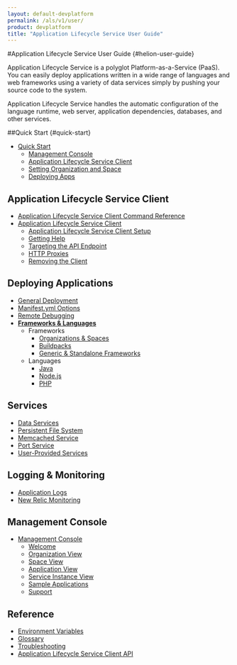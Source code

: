 ```yaml
---
layout: default-devplatform
permalink: /als/v1/user/
product: devplatform
title: "Application Lifecycle Service User Guide"
---
```

<!--PUBLISHED-->

#Application Lifecycle Service User Guide {#helion-user-guide}

Application Lifecycle Service is a polyglot Platform-as-a-Service (PaaS). You can easily
deploy applications written in a wide range of languages and web
frameworks using a variety of data services simply by pushing your
source code to the system.

Application Lifecycle Service handles the automatic configuration of the language runtime,
web server, application dependencies, databases, and other services.

##Quick Start {#quick-start}

-   [Quick Start](/als/v1/user/quick-start/)
    -   [Management Console](/als/v1/user/quick-start/#management-console)
    -   [Application Lifecycle Service Client](/als/v1/user/quick-start/#helion-client)
    -   [Setting Organization and
        Space](/als/v1/user/quick-start/#setting-organization-and-space)
    -   [Deploying Apps](/als/v1/user/quick-start/#deploying-apps)

Application Lifecycle Service Client[](#helion-client "Permalink to this headline")
-----------------------------------------------------------------
-   [Application Lifecycle Service Client Command Reference](/als/v1/user/reference/client-ref/)
-   [Application Lifecycle Service Client](/als/v1/user/client/)
    -   [Application Lifecycle Service Client Setup](/als/v1/user/client/#helion-client-setup)
    -   [Getting Help](/als/v1/user/client/#getting-help)
    -   [Targeting the API
        Endpoint](/als/v1/user/client/#targeting-the-api-endpoint)
    -   [HTTP Proxies](/als/v1/user/client/#http-proxies)
    -   [Removing the Client](/als/v1/user/client/#removing-the-client)



Deploying Applications[](#deploying-applications "Permalink to this headline")
-------------------------------------------------------------------------------

-   [General Deployment](/als/v1/user/deploy/)
-   [Manifest.yml Options](/als/v1/user/deploy/manifestyml/)
-   [Remote Debugging](/als/v1/user/deploy/app-debug/)
-   [**Frameworks & Languages**](/als/v1/user/deploy/#language-specific-deploy)
	-   Frameworks
	    -   [Organizations & Spaces](/als/v1/user/deploy/orgs-spaces/)
	    -   [Buildpacks](/als/v1/user/deploy/buildpack/)
	    -   [Generic & Standalone Frameworks](/als/v1/user/deploy/other-frameworks/)    
    -   Languages
	    -   [Java](/als/v1/user/deploy/languages/java/)
	    -   [Node.js](/als/v1/user/deploy/languages/node/)
	    -   [PHP](/als/v1/user/deploy/languages/php/)
	 

Services[](#services "Permalink to this headline")
---------------------------------------------------

-   [Data Services](/als/v1/user/services/data-services/)
-   [Persistent File System](/als/v1/user/services/filesystem/)
-   [Memcached Service](/als/v1/user/services/memcached/)
-   [Port Service](/als/v1/user/services/port-service/)
-   [User-Provided Services](/als/v1/user/services/user-provided/)

Logging & Monitoring[](#logging-monitoring "Permalink to this headline")
-------------------------------------------------------------------------

-   [Application Logs](/als/v1/user/deploy/app-logs/)
-   [New Relic Monitoring](/als/v1/user/deploy/newrelic/)

Management Console[](#management-console "Permalink to this headline")
-----------------------------------------------------------------------

-   [Management Console](/als/v1/admin/console/customize/)
    -   [Welcome](/als/v1/admin/console/customize/#welcome)
    -   [Organization View](/als/v1/admin/console/customize/#organization-view)
    -   [Space View](/als/v1/admin/console/customize/#space-view)
    -   [Application View](/als/v1/admin/console/customize/#application-view)
    -   [Service Instance
        View](/als/v1/admin/console/customize/#service-instance-view)
    -   [Sample Applications](/als/v1/admin/console/customize/#app-store)
    -   [Support](/als/v1/admin/console/customize/#support)

Reference[](#reference "Permalink to this headline")
-----------------------------------------------------

-   [Environment Variables](/als/v1/user/reference/environment/)
-   [Glossary](reference/glossary)
-   [Troubleshooting](reference/troubleshoot)
-   [Application Lifecycle Service Client API](/als/v1/user/reference/api/)


